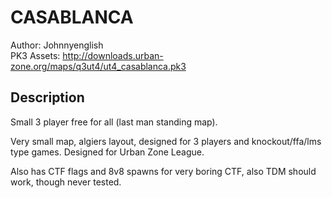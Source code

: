 CASABLANCA
=====

Author: Johnnyenglish  
PK3 Assets: http://downloads.urban-zone.org/maps/q3ut4/ut4_casablanca.pk3

Description
-----
Small 3 player free for all (last man standing map).

Very small map, algiers layout, designed for 3 players and knockout/ffa/lms type games. Designed for Urban Zone League.

Also has CTF flags and 8v8 spawns for very boring CTF, also TDM should work, though never tested.
